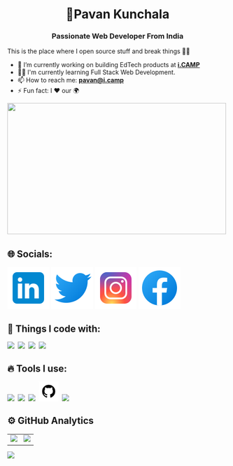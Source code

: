 <h1 align="center">💫Pavan Kunchala</h1>
<h3 align="center">Passionate Web Developer From India</h3>

This is the place where I open source stuff and break things 👨‍💻

- 🧠 I’m currently working on building EdTech products at **[i.CAMP](https://i.camp/)**
- 👨‍💻 I'm currently learning Full Stack Web Development.
- 📫 How to reach me: **pavan@i.camp**
- ⚡ Fun fact: I ❤️ our 🌍

<img src="https://user-images.githubusercontent.com/74038190/212750672-2f3f2b50-c84f-4ed8-a60a-849ae69ff9df.gif" height="300px" width="500px" >
  
## 🌐 Socials:

[![LinkedIn](./linkedin.svg)](https://www.linkedin.com/in/pavankunchala00/) [![Twitter](./twitter.svg)](https://twitter.com/ipavan_teja) [![Instagram](./instagram.svg)](https://www.instagram.com/ipavan_teja/) [![Facebook](./facebook.svg)](https://www.facebook.com/profile.php?id=100072757071269)

## 🎯 Things I code with:

<span>[<img src="https://cdn.jsdelivr.net/gh/devicons/devicon@latest/icons/html5/html5-original.svg" width="35px">](https://html.com/)</span>&nbsp;
<span>[<img src="https://cdn.jsdelivr.net/gh/devicons/devicon@latest/icons/css3/css3-original.svg" width="35px">](https://en.wikipedia.org/wiki/CSS)</span>&nbsp;
<span>[<img src="https://cdn.jsdelivr.net/gh/devicons/devicon/icons/c/c-original.svg" width="40px">](<https://en.wikipedia.org/wiki/C_(programming_language)>)</span>&nbsp;
<span>[<img src="https://cdn.jsdelivr.net/gh/devicons/devicon@latest/icons/javascript/javascript-original.svg" width="40px">](https://www.javascript.com/)</span>&nbsp;

## 🔥 Tools I use:

<span>[<img src="https://cdn.jsdelivr.net/gh/devicons/devicon/icons/npm/npm-original-wordmark.svg" width="35px">](https://www.npmjs.com/)</span>&nbsp;
<span>[<img src="https://cdn.jsdelivr.net/gh/devicons/devicon/icons/vscode/vscode-original.svg" width="35px">](https://code.visualstudio.com/)</span>&nbsp;
<span>[<img src="https://cdn.jsdelivr.net/gh/devicons/devicon@latest/icons/git/git-plain.svg" width="35px">](https://git-scm.com/)</span>&nbsp;
<span>[<img src="./github.svg" width="45px">](https://github.com/)</span>&nbsp;
<span>[<img src="https://avatars.githubusercontent.com/u/10251060?s=200&v=4" width="35px">](https://www.postman.com/)</span>&nbsp;

<!-- ![Pavan's GitHub stats](https://github-readme-stats.vercel.app/api?username=ipavanteja&show_icons=true&theme=tokyonight) -->

## ⚙️ GitHub Analytics

<table style="border: none;">
  <tr>
    <td style="border: none;">
      <a href="https://github.com/ipavanteja">
        <img height="170em" src="https://github-readme-stats-eight-theta.vercel.app/api?username=ipavanteja&show_icons=true&theme=algolia&include_all_commits=true&count_private=true"/>
      </a>
    </td>
    <td style="border: none;">
      <a href="https://github.com/ipavanteja">
        <img height="170em" src="https://github-readme-stats-eight-theta.vercel.app/api/top-langs/?username=ipavanteja&layout=compact&langs_count=8&theme=algolia&include_all_commits=true&count_private=true"/>
      </a>
    </td>
  </tr>
</table>

![](https://komarev.com/ghpvc/?username=ipavanteja&color=blue&style=plastic&base=100)
